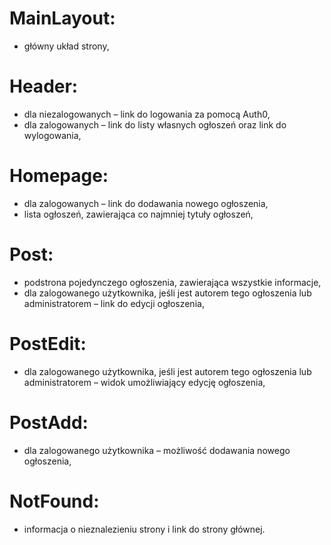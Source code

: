 # MainLayout:
- główny układ strony,
# Header:
- dla niezalogowanych – link do logowania za pomocą Auth0,
- dla zalogowanych – link do listy własnych ogłoszeń oraz link do wylogowania,
# Homepage:
- dla zalogowanych – link do dodawania nowego ogłoszenia,
- lista ogłoszeń, zawierająca co najmniej tytuły ogłoszeń,
# Post:
- podstrona pojedynczego ogłoszenia, zawierająca wszystkie informacje,
- dla zalogowanego użytkownika, jeśli jest autorem tego ogłoszenia lub administratorem – link do edycji  ogłoszenia,
# PostEdit:
- dla zalogowanego użytkownika, jeśli jest autorem tego ogłoszenia lub administratorem – widok  umożliwiający edycję ogłoszenia,
# PostAdd:
- dla zalogowanego użytkownika – możliwość dodawania nowego ogłoszenia,
# NotFound:
- informacja o nieznalezieniu strony i link do strony głównej.